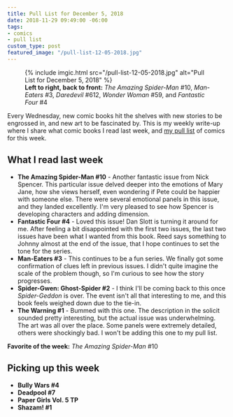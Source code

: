 ```yaml
---
title: Pull List for December 5, 2018
date: 2018-11-29 09:49:00 -06:00
tags:
- comics
- pull list
custom_type: post
featured_image: "/pull-list-12-05-2018.jpg"
---
```


<figure class="extendout">
  {% include imgic.html src="/pull-list-12-05-2018.jpg" alt="Pull List for December 5, 2018" %}
  <figcaption><strong>Left to right, back to front:</strong> <em>The Amazing Spider-Man</em> #10, <em>Man-Eaters</em> #3, <em>Daredevil</em> #612, <em>Wonder Woman</em> #59, and <em>Fantastic Four</em> #4</figcaption>
</figure>

Every Wednesday, new comic books hit the shelves with new stories to be engrossed in, and new art to be fascinated by. This is my weekly write-up where I share what comic books I read last week, and [my pull list](/topics/#pull-list) of comics for this week.

## What I read last week

- **The Amazing Spider-Man #10** - Another fantastic issue from Nick Spencer. This particular issue delved deeper into the emotions of Mary Jane, how she views herself, even wondering if Pete could be happier with someone else. There were several emotional panels in this issue, and they landed excellently. I'm very pleased to see how Spencer is developing characters and adding dimension.
- **Fantastic Four #4** - Loved this issue! Dan Slott is turning it around for me. After feeling a bit disappointed with the first two issues, the last two issues have been what I wanted from this book. Reed says something to Johnny almost at the end of the issue, that I hope continues to set the tone for the series.
- **Man-Eaters #3** - This continues to be a fun series. We finally got some confirmation of clues left in previous issues. I didn't quite imagine the scale of the problem though, so I'm curious to see how the story progresses.
- **Spider-Gwen: Ghost-Spider #2** - I think I'll be coming back to this once _Spider-Geddon_ is over. The event isn't all that interesting to me, and this book feels weighed down due to the tie-in.
- **The Warning #1** - Bummed with this one. The description in the solicit sounded pretty interesting, but the actual issue was underwhelming. The art was all over the place. Some panels were extremely detailed, others were shockingly bad. I won't be adding this one to my pull list.

**Favorite of the week:** _The Amazing Spider-Man_ #10

## Picking up this week

- **Bully Wars #4**
- **Deadpool #7**
- **Paper Girls Vol. 5 TP**
- **Shazam! #1**
